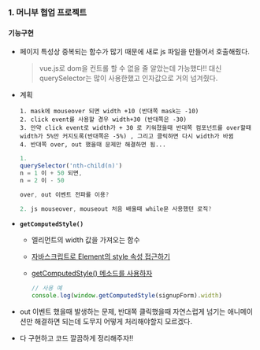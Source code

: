 ### 1. 머니부 협업 프로젝트
#### 기능구현
- 페이지 특성상 중복되는 함수가 많기 때문에 새로 js 파일을 만들어서 호출해줬다.
	> vue.js로 dom을 컨트롤 할 수 없을 줄 알았는데 가능했다!! 대신 querySelector는 많이 사용한했고 인자값으로 거의 넘겨줬다. 

- 계획
	```
	1. mask에 mouseover 되면 width +10 (반대쪽 mask는 -10)
	2. click event를 사용할 경우 width+30 (반대쪽은 -30)
	3. 만약 click event로 width가 + 30 로 키워졌을때 반대쪽 컴포넌트를 over할때 width가 5%만 커지도록(반대쪽은 -5%) , 그리고 클릭하면 다시 width가 바뀜
	4. 반대쪽 over, out 했을때 문제만 해결하면 됨...
	```
	```js
	1.
	querySelector('nth-child(n)')
	n = 1 이 + 50 되면,
	n = 2 이 - 50

	over, out 이벤트 전파를 이용?

	2. js mouseover, mouseout 처음 배울때 while문 사용했던 로직?
	```

- **```getComputedStyle()```**
	- 엘리먼트의 width 값을 가져오는 함수
	- [자바스크립트로 Element의 style 속성 접근하기](https://m.blog.naver.com/PostView.nhn?blogId=musasin84&logNo=60190216265&proxyReferer=http:%2F%2F203.233.24.9%2Ftm%2F%3Fa%3DCR%26b%3DWIN%26c%3D799000006889%26d%3D10003%26e%3D3071%26f%3DbS5ibG9nLm5hdmVyLmNvbS9tdXNhc2luODQvNjAxOTAyMTYyNjU%3D%26g%3D1595398020899%26h%3D1595398021860%26y%3D0%26z%3D0%26x%3D1%26w%3D2019-10-15%26in%3D3071_1507_00024934%26id%3D20200722)
	- [getComputedStyle() 메소드를 사용하자](https://sean86.tistory.com/6)

		```js
		// 사용 예
		console.log(window.getComputedStyle(signupForm).width)
		```
- out 이벤트 했을때 발생하는 문제, 반대쪽 클릭했을때 자연스럽게 넘기는 애니메이션만 해결하면 되는데 도무지 어떻게 처리해야할지 모르겠다.
- 다 구현하고 코드 깔끔하게 정리해주자!!
